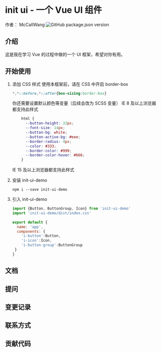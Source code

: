 # init ui - 一个 Vue UI 组件
作者： McCallWang
![GitHub package.json version](https://img.shields.io/github/package-json/v/wh2887/init-ui)

## 介绍
这是我在学习 Vue 的过程中做的一个 UI 框架，希望对你有用。
## 开始使用
1. 添加 CSS 样式
    使用本框架前，请在 CSS 中开启 border-box
    ```css
    *,*::before,*::after{box-sizing:border-box}
    ```
    你还需要设置默认颜色等变量（后续会改为 SCSS 变量）
    IE 8 及以上浏览器都支持此样式
    ```css
        html {
          --button-height: 32px;
          --font-size: 14px;
          --button-bg: white;
          --button-active-bg: #eee;
          --border-radius: 4px;
          --color: #333;
          --border-color: #999;
          --border-color-hover: #666;
        }
    ```
    IE 15 及以上浏览器都支持此样式
    
2. 安装 init-ui-demo
    ```
    npm i --save init-ui-demo
    ```
3. 引入 init-ui-demo
    ```javascript
    import {Button, ButtonGroup, Icon} from 'init-ui-demo'
    import 'init-ui-demo/dist/index.css'    
     
    export default {
      name: 'app',
      components: {
        'i-button':Button,
        'i-icon':Icon,
        'i-button-group':ButtonGroup
     }
    }
    ```


## 文档

## 提问

## 变更记录

## 联系方式

## 贡献代码

